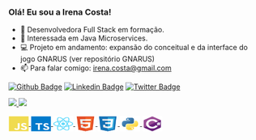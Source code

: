 ### Olá! Eu sou a Irena Costa!
- 📖 Desenvolvedora Full Stack em formação.
- 🔭 Interessada em Java Microservices.
- 💻 Projeto em andamento: expansão do conceitual e da interface do jogo GNARUS (ver repositório GNARUS) 
- 📫 Para falar comigo: <a href = "mailto:irena.costa@gmail.com">irena.costa@gmail.com</a>

[![Github Badge](https://img.shields.io/badge/-Github-000?style=flat-square&logo=Github&logoColor=white&link=https://github.com/irenacosta)](https://github.com/irenacosta)
[![Linkedin Badge](https://img.shields.io/badge/-LinkedIn-blue?style=flat-square&logo=Linkedin&logoColor=white&link=https://www.linkedin.com/in/irena-costa/)](https://www.linkedin.com/in/irena-costa/)
[![Twitter Badge](https://img.shields.io/badge/-Twitter-1ca0f1?style=flat-square&labelColor=1ca0f1&logo=twitter&logoColor=white&link=https://twitter.com/irenaolivcosta)](https://twitter.com/fagnerpsantos)
 

<div>
  <a href="https://irenacosta.github.io">
    <img height="180em" src="https://github-readme-stats.vercel.app/api?username=irenacosta&show_icons=true&theme=dark&include_all_commits=true&count_private=true"/>
    <img height="180em" src="https://github-readme-stats.vercel.app/api/top-langs/?username=irenacosta&layout=compact&langs_count=7&theme=dark"/>
</div>
<div style="display: inline_block"><br>
  <img align="center" alt="Rafa-Js" height="30" width="40" src="https://raw.githubusercontent.com/devicons/devicon/master/icons/javascript/javascript-plain.svg">
  <img align="center" alt="Rafa-Ts" height="30" width="40" src="https://raw.githubusercontent.com/devicons/devicon/master/icons/typescript/typescript-plain.svg">
  <img align="center" alt="Rafa-React" height="30" width="40" src="https://raw.githubusercontent.com/devicons/devicon/master/icons/react/react-original.svg">
  <img align="center" alt="Rafa-HTML" height="30" width="40" src="https://raw.githubusercontent.com/devicons/devicon/master/icons/html5/html5-original.svg">
  <img align="center" alt="Rafa-CSS" height="30" width="40" src="https://raw.githubusercontent.com/devicons/devicon/master/icons/css3/css3-original.svg">
  <img align="center" alt="Rafa-Python" height="30" width="40" src="https://raw.githubusercontent.com/devicons/devicon/master/icons/python/python-original.svg">
  <img align="center" alt="Rafa-Csharp" height="30" width="40" src="https://raw.githubusercontent.com/devicons/devicon/master/icons/csharp/csharp-original.svg">
  
</div>
  
  ##
 
<div>
 	
</div>

